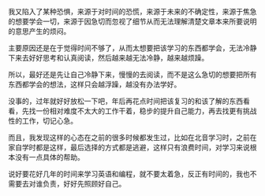 我又陷入了某种恐惧，来源于对时间的恐慌，来源于未来的不确定性，来源于焦急的想要学会一切，来源于因急切而忽视了细节从而无法理解清楚文章本来所要说明的意思产生的烦闷。

主要原因还是在于觉得时间不够了，从而太想要把该学习的东西都学会，无法冷静下来去好好思考和认真阅读，然后越来越无法冷静，越来越烦躁。

所以，最好还是先让自己冷静下来，慢慢的去阅读，而不是这么急切的想要把所有东西都学会的想法，这样只会越浮躁，越没有办法学好。

没事的，过年就好好放松一下吧，年后再花点时间把该复习的和该了解的东西看看，先找一份相对难度不太大的工作干着，稳步的提升自己能力，再去找更有挑战性的工作，切记心急。

而且，我发现这样的心态在之前的很多时候都发生过，比如在北音学习时，之前在家自学时都是这样，最后选择的方式都是逃避，这样只有浪费时间，对学习来说根本没有一点具体的帮助。

说好要花好几年的时间来学习英语和编程，就不要太着急，反正有时间的，我也不需要去对谁负责，好好先照顾好自己。